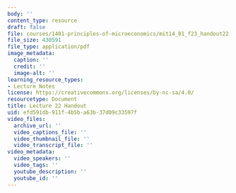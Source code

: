 ```yaml
---
body: ''
content_type: resource
draft: false
file: courses/1401-principles-of-microeconomics/mit14_01_f23_handout22.pdf
file_size: 430591
file_type: application/pdf
image_metadata:
  caption: ''
  credit: ''
  image-alt: ''
learning_resource_types:
- Lecture Notes
license: https://creativecommons.org/licenses/by-nc-sa/4.0/
resourcetype: Document
title: Lecture 22 Handout
uid: efd591db-911f-4b5b-a63b-37d09c33597f
video_files:
  archive_url: ''
  video_captions_file: ''
  video_thumbnail_file: ''
  video_transcript_file: ''
video_metadata:
  video_speakers: ''
  video_tags: ''
  youtube_description: ''
  youtube_id: ''
---
```

